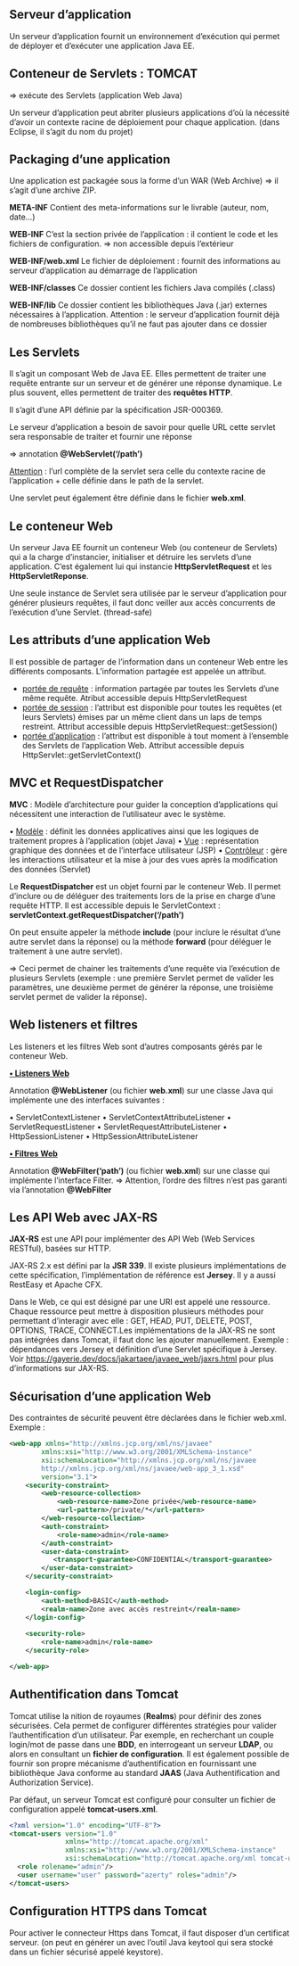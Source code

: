 ## Serveur d’application

Un serveur d’application fournit un environnement d’exécution qui permet de déployer et d’exécuter une application Java EE.

## Conteneur de Servlets : TOMCAT

=> exécute des Servlets (application Web Java)

Un serveur d’application peut abriter plusieurs applications d’où la nécessité d’avoir un contexte racine de déploiement pour chaque application. (dans Eclipse, il s’agit du nom du projet)

## Packaging d’une application

Une application est packagée sous la forme d’un WAR (Web Archive) => il s’agit d’une archive ZIP.

**META-INF**
Contient des meta-informations sur le livrable (auteur, nom, date…)

**WEB-INF**
C’est la section privée de l’application : il contient le code et les fichiers de configuration. => non accessible depuis l’extérieur

**WEB-INF/web.xml**
Le fichier de déploiement : fournit des informations au serveur d’application au démarrage de l’application

**WEB-INF/classes**
Ce dossier contient les fichiers Java compilés (.class)

**WEB-INF/lib**
Ce dossier contient les bibliothèques Java (.jar) externes nécessaires à l’application. Attention : le serveur d’application fournit déjà de nombreuses bibliothèques qu’il ne faut pas ajouter dans ce dossier

## Les Servlets

Il s’agit un composant Web de Java EE. Elles permettent de traiter une requête entrante sur un serveur et de générer une réponse dynamique. Le plus souvent, elles permettent de traiter des **requêtes HTTP**.

Il s’agit d’une API définie par la spécification JSR-000369.

Le serveur d’application a besoin de savoir pour quelle URL cette servlet sera responsable de traiter et fournir une réponse 

=> annotation **@WebServlet(‘/path’)**

<u>Attention</u> : l’url complète de la servlet sera celle du contexte racine de l’application + celle définie dans le path de la servlet.

Une servlet peut également être définie dans le fichier **web.xml**.

## Le conteneur Web

Un serveur Java EE fournit un conteneur Web (ou conteneur de Servlets) qui a la charge d’instancier, initialiser et détruire les servlets d’une application. C’est également lui qui instancie **HttpServletRequest** et les **HttpServletReponse**.

Une seule instance de Servlet sera utilisée par le serveur d’application pour générer plusieurs requêtes, il faut donc veiller aux accès concurrents de l’exécution d’une Servlet. (thread-safe)

## Les attributs d’une application Web

Il est possible de partager de l’information dans un conteneur Web entre les différents composants. L’information partagée est appelée un attribut.

- <u>portée de requête</u> : information partagée par toutes les Servlets d’une même requête. Atribut accessible depuis HttpServletRequest
- <u>portée de session</u> : l’attribut est disponible pour toutes les requêtes (et leurs Servlets) émises par un même client dans un laps de temps restreint. Attribut accessible depuis HttpServletRequest::getSession()
- <u>portée d’application</u> : l’attribut est disponible à tout moment à l’ensemble des Servlets de l’application Web. Attribut accessible depuis HttpServlet::getServletContext()

## MVC et RequestDispatcher

**MVC** : Modèle d’architecture pour guider la conception d’applications qui nécessitent une interaction de l’utilisateur avec le système.

• <u>Modèle</u> : définit les données applicatives ainsi que les logiques de traitement propres à l’application (objet Java)
• <u>Vue</u> : représentation graphique des données et de l’interface utilisateur (JSP)
• <u>Contrôleur</u> : gère les interactions utilisateur et la mise à jour des vues après la modification des données (Servlet)

Le **RequestDispatcher** est un objet fourni par le conteneur Web. Il permet d’inclure ou de déléguer des traitements lors de la prise en charge d’une requête HTTP. Il est accessible depuis le ServletContext : **servletContext.getRequestDispatcher(‘/path’)**

On peut ensuite appeler la méthode **include** (pour inclure le résultat d’une autre servlet dans la réponse) ou la méthode **forward** (pour déléguer le traitement à une autre servlet).

=> Ceci permet de chainer les traitements d’une requête via l’exécution de plusieurs Servlets (exemple : une première Servlet permet de valider les paramètres, une deuxième permet de générer la réponse, une troisième servlet permet de valider la réponse).

## Web listeners et filtres

Les listeners et les filtres Web sont d’autres composants gérés par le conteneur Web.

<u>**• Listeners Web**</u>

Annotation **@WebListener** (ou fichier **web.xml**) sur une classe Java qui implémente une des interfaces suivantes :

• ServletContextListener
• ServletContextAttributeListener
• ServletRequestListener
• ServletRequestAttributeListener
• HttpSessionListener
• HttpSessionAttributeListener

**<u>• Filtres Web</u>**

Annotation **@WebFilter(‘path’)** (ou fichier **web.xml**) sur une classe qui implémente l’interface Filter.
=> Attention, l’ordre des filtres n’est pas garanti via l’annotation **@WebFilter**

## Les API Web avec JAX-RS

**JAX-RS** est une API pour implémenter des API Web (Web Services RESTful), basées sur HTTP.

JAX-RS 2.x est défini par la **JSR 339**. Il existe plusieurs implémentations de cette spécification, l’implémentation de référence est **Jersey**. Il y a aussi RestEasy et Apache CFX.

Dans le Web, ce qui est désigné par une URI est appelé une ressource. Chaque ressource peut mettre à disposition plusieurs méthodes pour permettant d’interagir avec elle : GET, HEAD, PUT, DELETE, POST, OPTIONS, TRACE, CONNECT.Les implémentations de la JAX-RS ne sont pas intégrées dans Tomcat, il faut donc les ajouter manuellement. Exemple : dépendances vers Jersey et définition d’une Servlet spécifique à Jersey.
Voir https://gayerie.dev/docs/jakartaee/javaee_web/jaxrs.html pour plus d’informations sur JAX-RS.

## Sécurisation d’une application Web

Des contraintes de sécurité peuvent être déclarées dans le fichier web.xml. 
Exemple :  

```xml
<web-app xmlns="http://xmlns.jcp.org/xml/ns/javaee"       
        xmlns:xsi="http://www.w3.org/2001/XMLSchema-instance"       
        xsi:schemaLocation="http://xmlns.jcp.org/xml/ns/javaee        
        http://xmlns.jcp.org/xml/ns/javaee/web-app_3_1.xsd"       
        version="3.1">
    <security-constraint>  
        <web-resource-collection>  
            <web-resource-name>Zone privée</web-resource-name>   
            <url-pattern>/private/*</url-pattern> 
        </web-resource-collection>    
        <auth-constraint>   
        	<role-name>admin</role-name>
        </auth-constraint>   
        <user-data-constraint>  
     	   <transport-guarantee>CONFIDENTIAL</transport-guarantee>  
        </user-data-constraint> 
	</security-constraint>  

    <login-config>   
        <auth-method>BASIC</auth-method>  
        <realm-name>Zone avec accès restreint</realm-name> 
	</login-config> 
        
    <security-role> 
   		<role-name>admin</role-name>
    </security-role> 

</web-app> 
```

## Authentification dans Tomcat

Tomcat utilise la nition de royaumes (**Realms**) pour définir des zones sécurisées. Cela permet de configurer différentes stratégies pour valider l’authentification d’un utilisateur. 
Par exemple, en recherchant un couple login/mot de passe dans une **BDD**, en interrogeant un serveur **LDAP**, ou alors en consultant un **fichier de configuration**. 
Il est également possible de fournir son propre mécanisme d’authentification en fournissant une bibliothèque Java conforme au standard **JAAS** (Java Authentification and Authorization Service).

Par défaut, un serveur Tomcat est configuré pour consulter un fichier de configuration appelé **tomcat-users.xml**.

```xml
<?xml version="1.0" encoding="UTF-8"?>
<tomcat-users version="1.0"
              xmlns="http://tomcat.apache.org/xml"
              xmlns:xsi="http://www.w3.org/2001/XMLSchema-instance"
              xsi:schemaLocation="http://tomcat.apache.org/xml tomcat-users.xsd">
  <role rolename="admin"/>
  <user username="user" password="azerty" roles="admin"/>
</tomcat-users>
```



## Configuration HTTPS dans Tomcat

Pour activer le connecteur Https dans Tomcat, il faut disposer d’un certificat serveur. (on peut en générer un avec l’outil Java keytool qui sera stocké dans un fichier sécurisé appelé keystore).